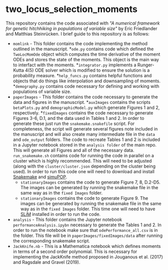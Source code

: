 # two_locus_selection_moments

This repository contains the code associated with *"A numerical framework for genetic hitchhiking in populations of variable size"* by Eric Friedlander and Matthias Steinrücken. I brief guide to this repository is as follows:

* ```momlink``` - This folder contains the code implementing the method outlined in the manuscript. 
    *```ode.py``` contains code which defined the ```TwoLocMomOde``` object which computes the time derivative of the moment ODEs and stores the state of the moments. This object is the main way to interfact with the moments. 
    *```integrator.py``` implements a Runger-Kutta 4(5) ODE solver which is modified to ensure the solution is a probability measure. 
    *```help_funcs.py``` contains helpful functions and objects that do things like interpolation and downsampling of moments. 
    *```demography.py``` contains code necessary for defining and working with populations of variable size.
* ```paperImages``` - This folder contains the code necessary to generate the data and figures in the manuscript. 
    *```auxImages``` contains the scripts ```betaPlots.py``` and ```demographicModel.py``` which generate Figures 1 and 2, respectively. 
    *```fixedImages``` contains the code necessary to generate Figures 3-6, D.1, and the data used in  Tables 1 and 2. In order to generate these just run the ```snakemake.snakefile``` script. For completeness, the script will generate several figures note included in the manuscript and will also create many intermediate file in the ```data``` and ```ode_output``` folders. The code to recreate Tables 1 and 2 is included in a Jupyter notebook stored in the ```analysis folder``` of the main repo.  This will generate all Figures and all of the necessary data. ```run_snakemake.sh``` contains code for running the code in parallel on a cluster which is highly recommended. This will need to be adjusted (along with the ```cluster/cluster.json``` depending on the cluster being used). In order to run this code one will need to download and install [Snakemake](https://snakemake.readthedocs.io/en/stable/) and [simuPOP](http://simupop.sourceforge.net/).
    * ```stationaryImages``` contains the code to generate Figure 7, 8, D.2-D5. The images can be generated by running the snakemake file in the same way as in the ```fixed Images``` folder. 
    * ```stationaryImages``` contains the code to generate Figure 9. The images can be generated by running the snakemake file in the same way as in the ```fixed Images``` folder. This time one will need to have [SLiM](https://messerlab.org/slim/) installed in order to run the code.
* ```analysis``` - This folder contains the Jupyter notebook ```performanceAnalysis.ipybn``` necessary to generate the Tables 1 and 2. In order to run the notebook make sure that ```odePerformance_all.csv``` is in the folder. This file will be in ```paperImages/fixedImages/data``` after running the corresponding snakemake script.
* ```JackKnife.nb``` - This is a Mathematica notebook which defines moments in terms of a second order polynomial. This is necessary for implementing the JackKnife method proposed in Jouganous et al. (2017) and Ragsdale and Gravel (2019).